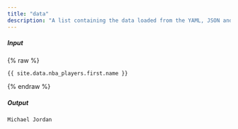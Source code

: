 ```yaml
---
title: "data"
description: "A list containing the data loaded from the YAML, JSON and CSV files located in the _data directory."
---
```

##### Input

{% raw %}
~~~liquid
{{ site.data.nba_players.first.name }}
~~~
{% endraw %}

##### Output

~~~html
Michael Jordan
~~~
